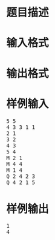

# 题目描述



# 输入格式



# 输出格式



# 样例输入


<pre>5 5
4 3 3 1 1
2 1
3 2
4 3
5 4
M 2 1
M 4 4
M 1 4
Q 2 4 2 3
Q 4 2 1 5</pre>

# 样例输出


<pre>1
4</pre>
